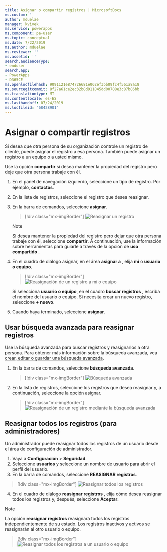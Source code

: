 ```yaml
---
title: Asignar o compartir registros | MicrosoftDocs
ms.custom: ''
author: mduelae
manager: kvivek
ms.service: powerapps
ms.component: pa-user
ms.topic: conceptual
ms.date: 7/22/2019
ms.author: mduelae
ms.reviewer: ''
ms.assetid: ''
search.audienceType:
- enduser
search.app:
- PowerApps
- D365CE
ms.openlocfilehash: 9091121e874726681e062ef3bb09fc4f561a8a18
ms.sourcegitcommit: 8f27a61ce2ec32b8d911845dd00708e3c87b86bb
ms.translationtype: MT
ms.contentlocale: es-ES
ms.lasthandoff: 07/24/2019
ms.locfileid: "68428901"
---
```

# <a name="assign-or-share-records"></a>Asignar o compartir registros

Si desea que otra persona de su organización controle un registro de cliente, puede asignar el registro a esa persona. También puede asignar un registro a un equipo o a usted mismo.  

Use la opción **compartir** si desea mantener la propiedad del registro pero deje que otra persona trabaje con él. 

1. En el panel de navegación izquierdo, seleccione un tipo de registro. Por ejemplo, **contactos**.

2. En la lista de registros, seleccione el registro que desea reasignar.  
  
3. En la barra de comandos, seleccione **asignar**.

   > [!div class="mx-imgBorder"]
   > ![Reasignar un registro](media/assign1.png "Reasignar un registro")

   > [!NOTE]
   > Si desea mantener la propiedad del registro pero dejar que otra persona trabaje con él, seleccione **compartir**. A continuación, use la información sobre herramientas para guiarle a través de la opción de **uso compartido** . 
   
4. En el cuadro de diálogo asignar, en el área **asignar a** , elija **mí** o **usuario o equipo**.

   > [!div class="mx-imgBorder"]
   > ![Reasignación de un registro a mí o equipo](media/assign2.png "Reasignar un equipo de registro me")
  
   Si selecciona **usuario o equipo**, en el cuadro **buscar registros** , escriba el nombre del usuario o equipo. Si necesita crear un nuevo registro, seleccione **+ nuevo**.
  
5. Cuando haya terminado, seleccione **asignar**.

## <a name="use-advanced-find-to-reassign-records"></a>Usar búsqueda avanzada para reasignar registros

Use la búsqueda avanzada para buscar registros y reasignarlos a otra persona. Para obtener más información sobre la búsqueda avanzada, vea [crear, editar o guardar una búsqueda avanzada](create-edit-or-save-advanced-find-search.md).


1. En la barra de comandos, seleccione **búsqueda avanzada**.

   > [!div class="mx-imgBorder"]
   > ![Búsqueda avanzada](media/assign3.png "advacned buscar")
   
2. En la lista de registros, seleccione los registros que desea reasignar y, a continuación, seleccione la opción asignar.

   > [!div class="mx-imgBorder"]
   > ![Reasignación de un registro mediante la búsqueda avanzada](media/assign4.png "Reasignación de un registro mediante advacned Find")
   
 
 ## <a name="reassign-all-records-for-admins"></a>Reasignar todos los registros (para administradores)
 
 Un administrador puede reasignar todos los registros de un usuario desde el área de configuración de administrador.
 
 1. Vaya a **Configuración** > **Seguridad**.
 2. Seleccione **usuarios** y seleccione un nombre de usuario para abrir el perfil del usuario.
 3. En la barra de comandos, seleccione **REASIGNAR registros**.
 
   > [!div class="mx-imgBorder"]
   > ![Reasignar todos los registros](media/assign5.png "Reasignar todos los registros")
   
 4. En el cuadro de diálogo **reasignar registros** , elija cómo desea reasignar todos los registros y, después, seleccione **Aceptar**.
 
  > [!NOTE]
   > La opción **reasignar registros** reasignará todos los registros independientemente de su estado. Los registros inactivos y activos se reasignarán al otro usuario o equipo.
 
   > [!div class="mx-imgBorder"]
   > ![Reasignar todos los registros a un usuario o equipo](media/assign6.png "Reasignar todos los registros a un usuario o equipo")
 

